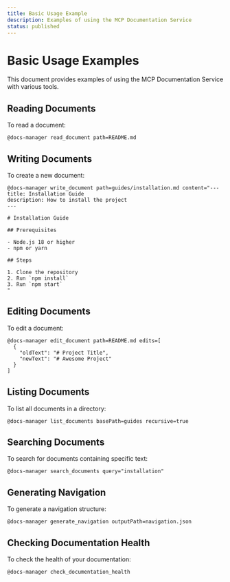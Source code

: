 ```yaml
---
title: Basic Usage Example
description: Examples of using the MCP Documentation Service
status: published
---
```


# Basic Usage Examples

This document provides examples of using the MCP Documentation Service with various tools.

## Reading Documents

To read a document:

```
@docs-manager read_document path=README.md
```

## Writing Documents

To create a new document:

```
@docs-manager write_document path=guides/installation.md content="---
title: Installation Guide
description: How to install the project
---

# Installation Guide

## Prerequisites

- Node.js 18 or higher
- npm or yarn

## Steps

1. Clone the repository
2. Run `npm install`
3. Run `npm start`
"
```

## Editing Documents

To edit a document:

```
@docs-manager edit_document path=README.md edits=[
  {
    "oldText": "# Project Title",
    "newText": "# Awesome Project"
  }
]
```

## Listing Documents

To list all documents in a directory:

```
@docs-manager list_documents basePath=guides recursive=true
```

## Searching Documents

To search for documents containing specific text:

```
@docs-manager search_documents query="installation"
```

## Generating Navigation

To generate a navigation structure:

```
@docs-manager generate_navigation outputPath=navigation.json
```

## Checking Documentation Health

To check the health of your documentation:

```
@docs-manager check_documentation_health
```
